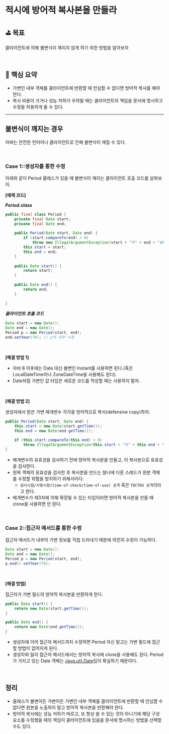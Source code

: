 # 적시에 방어적 복사본을 만들라

## ⛳️ 목표

클라이언트에 의해 불변식이 깨지지 않게 하기 위한 방법을 알아보자

<br>

## 📄 핵심 요약

- 가변인 내부 객체를 클라이언트에 반환할 때 안심할 수 없다면 방어적 복사를 해야 한다.
- 복사 비용이 크거나 성능 저하가 우려될 때는 클라이언트의 책임을 문서에 명시하고 수정을 허용하게 둘 수 있다.

---

## 불변식이 깨지는 경우

자바는 안전한 언어이나 클라이언트로 인해 불변식이 깨질 수 있다.

<br>

### Case 1::생성자를 통한 수정

아래와 같이 Period 클래스가 있을 때 불변식이 깨지는 클라이언트 호출 코드를 살펴보자.

**[예제 코드]**

***Period.class***

```java
public final class Period {
	private final Date start;
	private final Date end;
	
	public Period(Date start, Date end) {
		if (start.compareTo(end) > 0)	
			throw new IllegalArgumentException(start + "가" + end + "보다 늦다.");
		this.start = start;
		this.end = end;
	}
	
	public Date start() {
		return start;
	}
	
	public Date end() {
		return end;
	}
		
}
```

***클라이언트 호출 코드***

```java
Date start = new Date();
Date end = new Date();
Period p = new Period(start, end);
end.setYear(78); // p의 내부 수정
```

<br>

**[해결 방법 1]**

- 자바 8 이후에는 Date 대신 불변인 Instant를 사용하면 된다.(혹은 LocalDateTime이나 ZoneDateTime을 사용해도 된다).
- Date처럼 가변인 값 타입은 새로운 코드를 작성할 때는 사용하지 말자.

<br>

**[해결 방법 2]**

생성자에서 받은 가변 매개변수 각각을 방어적으로 복사(defensive copy)하자.

```java
public Period(Date start, Date end) {
	this.start = new Date(start.getTime());
	this.end = new Date(end.getTime());
	
	if (this.start.compareTo(this.end) > 0)
		throw IllegalArgumentException(this.start + "가" + this.end + "보다 늦다.");
}
```

- 매개변수의 유효성을 검사하기 전에 방어적 복사본을 만들고, 이 복사본으로 유효성을 검사한다.
- 원복 객체의 유효성을 검사한 후 복사본을 만드는 찰나에 다른 스레드가 원본 객체를 수정할 위험을 방지하기 위해서이다.
    - `검사시점/사용시점(time-of-check/time-of-use) 공격` 혹은 `TOCTOU 공격`이라고 한다.
- 매개변수가 제3자에 의해 확장될 수 있는 타입이라면 방어적 복사본을 만들 때 clone을 사용하면 안 된다.

<br>

### Case 2::접근자 메서드를 통한 수정

접근자 메서드가 내부의 가변 정보를 직접 드러내기 때문에 여전히 수정이 가능하다.

```java
Date start = new Date();
Date end = new Date();
Period p = new Period(start, end);
p.end().setYear(78); 
```

<br>

**[해결 방법]**

접근자가 가변 필드의 방어적 복사본을 반환하게 한다.

```java
public Date start() {
	return new Date(start.getTime());
}

public Date end() {
	return new Date(end.getTime());
}
```

- 생성자에 이어 접근자 메서드까지 수정하면 Period 자신 말고는 가변 필드에 접근할 방법이 없어지게 된다.
- 생성자와 달리 접근자 메서드에서는 방어적 복사에 clone을 사용해도 된다. Period가 가지고 있는 Date 객체는 [Java.util.Date](http://Java.util.Date)임이 확실하기 때문이다.

<br>

## 정리

- 클래스가 불변이든 가변이든 가변인 내부 객체를 클라이언트에 반환할 때 안심할 수 없다면 원본을 노출하지 말고 방어적 복사본을 반환해야 한다.
- 방어적 복사에는 성능 저하가 따르고, 또 항상 쓸 수 있는 것이 아니기에 해당 구성요소를 수정했을 때의 책임이 클라이언트에 있음을 문서에 명시하는 방법을 선택할 수도 있다.